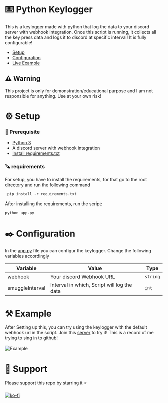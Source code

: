 # ⌨️ Python Keylogger
This is a keylogger made with python that log the data to your discord server with webhook integration. Once this script is running, it collects all the key press data and logs it to discord at specific interval! It is fully configurable!

- [Setup](#%EF%B8%8F-warning)
- [Configuration](#%EF%B8%8F-configuration)
- [Live Example](#⚒️-Example)

## ⚠️ Warning
This project is only for demonstration/educational purpose and I am not responsible for anything. Use at your own risk!

# ⚙️ Setup

### 📃 Prerequisite

- [Python 3 ](https://www.python.org/downloads/)
- A discord server with webhook integration
- [Install requirements.txt](requirements.txt)

### 🪚 requirements
For setup, you have to install the requirements, for that go to the root directory and run the following command

```
 pip install -r requirements.txt
```

After installing the requirements, run the script:
```
python app.py
```

# ✒️ Configuration
In the [app.py](app.py) file you can configur the keylogger. Change the following variables accordingly

| Variable        | Value                                       | Type     |
|-----------------|---------------------------------------------|----------|
| webhook         | Your discord Webhook URL                    | `string` |
| smuggleInterval | Interval in which, Script will log the data | `int`    |

# ⚒️ Example
After Setting up this, you can try using the keylogger with the default webhook url in the script. Join this [server](https://discord.gg/mteKzphDGT) to try it! This is a record of me trying to sing in to github! <br><br>
![Example](https://i.imgur.com/TxvzeGA.png)

# 💪 Support
Please support this repo by starring it ⭐<br><br>
[![ko-fi](https://ko-fi.com/img/githubbutton_sm.svg)](https://ko-fi.com/J3J16V6AZ)
